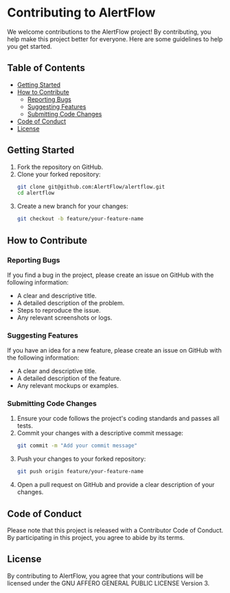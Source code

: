# Contributing to AlertFlow

We welcome contributions to the AlertFlow project! By contributing, you help make this project better for everyone. Here are some guidelines to help you get started.

## Table of Contents

- [Getting Started](#getting-started)
- [How to Contribute](#how-to-contribute)
  - [Reporting Bugs](#reporting-bugs)
  - [Suggesting Features](#suggesting-features)
  - [Submitting Code Changes](#submitting-code-changes)
- [Code of Conduct](#code-of-conduct)
- [License](#license)

## Getting Started

1. Fork the repository on GitHub.
2. Clone your forked repository:
    ```sh
    git clone git@github.com:AlertFlow/alertflow.git
    cd alertflow
    ```
3. Create a new branch for your changes:
    ```sh
    git checkout -b feature/your-feature-name
    ```

## How to Contribute

### Reporting Bugs

If you find a bug in the project, please create an issue on GitHub with the following information:

- A clear and descriptive title.
- A detailed description of the problem.
- Steps to reproduce the issue.
- Any relevant screenshots or logs.

### Suggesting Features

If you have an idea for a new feature, please create an issue on GitHub with the following information:

- A clear and descriptive title.
- A detailed description of the feature.
- Any relevant mockups or examples.

### Submitting Code Changes

1. Ensure your code follows the project's coding standards and passes all tests.
2. Commit your changes with a descriptive commit message:
    ```sh
    git commit -m "Add your commit message"
    ```
3. Push your changes to your forked repository:
    ```sh
    git push origin feature/your-feature-name
    ```
4. Open a pull request on GitHub and provide a clear description of your changes.

## Code of Conduct

Please note that this project is released with a Contributor Code of Conduct. By participating in this project, you agree to abide by its terms.

## License

By contributing to AlertFlow, you agree that your contributions will be licensed under the GNU AFFERO GENERAL PUBLIC LICENSE Version 3.